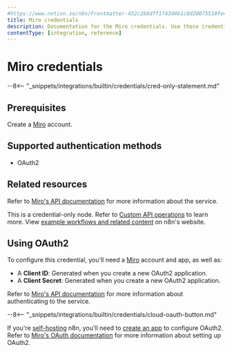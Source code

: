 ```yaml
---
#https://www.notion.so/n8n/Frontmatter-432c2b8dff1f43d4b1c8d20075510fe4
title: Miro credentials
description: Documentation for the Miro credentials. Use these credentials to authenticate Miro in n8n, a workflow automation platform.
contentType: [integration, reference]
---
```


# Miro credentials

--8<-- "_snippets/integrations/builtin/credentials/cred-only-statement.md"

## Prerequisites

Create a [Miro](https://miro.com/) account.

## Supported authentication methods

* OAuth2

## Related resources

Refer to [Miro's API documentation](https://developers.miro.com/reference/overview) for more information about the service.

This is a credential-only node. Refer to [Custom API operations](/integrations/custom-operations.md) to learn more. View [example workflows and related content](https://n8n.io/integrations/miro/) on n8n's website.

## Using OAuth2

To configure this credential, you'll need a [Miro](https://miro.com/login/) account and app, as well as:

- A **Client ID**: Generated when you create a new OAuth2 application.
- A **Client Secret**: Generated when you create a new OAuth2 application.

Refer to [Miro's API documentation](https://developers.miro.com/reference/overview) for more information about authenticating to the service.

--8<-- "_snippets/integrations/builtin/credentials/cloud-oauth-button.md"

If you're [self-hosting](/hosting/index.md) n8n, you'll need to [create an app](https://developers.miro.com/docs/rest-api-build-your-first-hello-world-app) to configure OAuth2. Refer to [Miro's OAuth documentation](https://developers.miro.com/docs/getting-started-with-oauth) for more information about setting up OAuth2.
